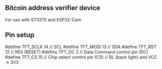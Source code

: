 Bitcoin address verifier device
----

For use with ST3375 and ESP32-Cam


Pin setup
----
#define TFT_SCLK 14 // SCL
#define TFT_MOSI 13 // SDA
#define TFT_RST  12 // RES (RESET)
#define TFT_DC    2 // Data Command control pin (DC)
#define TFT_CS   15 // Chip select control pin (CS)
                    // BL (back light) and VCC -> 3V3 
